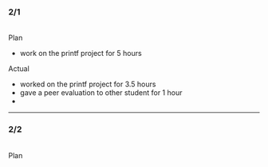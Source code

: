 <h3>2/1</h3><br>
Plan

- work on the printf project for 5 hours

Actual

- worked on the printf project for 3.5 hours
- gave a peer evaluation to other student for 1 hour
- 

---

<h3>2/2</h3><br>
Plan

